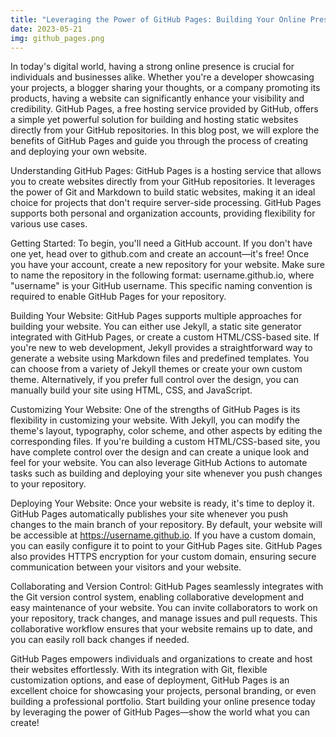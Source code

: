 ```yaml
---
title: "Leveraging the Power of GitHub Pages: Building Your Online Presence"
date: 2023-05-21
img: github_pages.png
---
```

In today's digital world, having a strong online presence is crucial for individuals and businesses alike. Whether you're a developer showcasing your projects, a blogger sharing your thoughts, or a company promoting its products, having a website can significantly enhance your visibility and credibility. GitHub Pages, a free hosting service provided by GitHub, offers a simple yet powerful solution for building and hosting static websites directly from your GitHub repositories. In this blog post, we will explore the benefits of GitHub Pages and guide you through the process of creating and deploying your own website.

Understanding GitHub Pages:
GitHub Pages is a hosting service that allows you to create websites directly from your GitHub repositories. It leverages the power of Git and Markdown to build static websites, making it an ideal choice for projects that don't require server-side processing. GitHub Pages supports both personal and organization accounts, providing flexibility for various use cases.

Getting Started:
To begin, you'll need a GitHub account. If you don't have one yet, head over to github.com and create an account—it's free! Once you have your account, create a new repository for your website. Make sure to name the repository in the following format: username.github.io, where "username" is your GitHub username. This specific naming convention is required to enable GitHub Pages for your repository.

Building Your Website:
GitHub Pages supports multiple approaches for building your website. You can either use Jekyll, a static site generator integrated with GitHub Pages, or create a custom HTML/CSS-based site. If you're new to web development, Jekyll provides a straightforward way to generate a website using Markdown files and predefined templates. You can choose from a variety of Jekyll themes or create your own custom theme. Alternatively, if you prefer full control over the design, you can manually build your site using HTML, CSS, and JavaScript.

Customizing Your Website:
One of the strengths of GitHub Pages is its flexibility in customizing your website. With Jekyll, you can modify the theme's layout, typography, color scheme, and other aspects by editing the corresponding files. If you're building a custom HTML/CSS-based site, you have complete control over the design and can create a unique look and feel for your website. You can also leverage GitHub Actions to automate tasks such as building and deploying your site whenever you push changes to your repository.

Deploying Your Website:
Once your website is ready, it's time to deploy it. GitHub Pages automatically publishes your site whenever you push changes to the main branch of your repository. By default, your website will be accessible at https://username.github.io. If you have a custom domain, you can easily configure it to point to your GitHub Pages site. GitHub Pages also provides HTTPS encryption for your custom domain, ensuring secure communication between your visitors and your website.

Collaborating and Version Control:
GitHub Pages seamlessly integrates with the Git version control system, enabling collaborative development and easy maintenance of your website. You can invite collaborators to work on your repository, track changes, and manage issues and pull requests. This collaborative workflow ensures that your website remains up to date, and you can easily roll back changes if needed.

GitHub Pages empowers individuals and organizations to create and host their websites effortlessly. With its integration with Git, flexible customization options, and ease of deployment, GitHub Pages is an excellent choice for showcasing your projects, personal branding, or even building a professional portfolio. Start building your online presence today by leveraging the power of GitHub Pages—show the world what you can create!